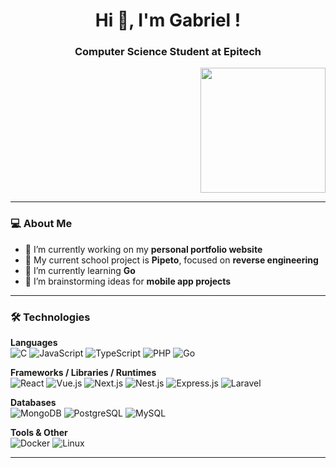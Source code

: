 <h1 align="center">Hi 👋, I'm Gabriel !</h1>
<h3 align="center">Computer Science Student at Epitech</h3>
<p align="right">
  <img src="https://github.com/gabrieldaouk1/gabrieldaouk1/blob/main/assets/scorbunny-pokemon.gif?raw=true" width="200px" />
</p>

---

### 💻 About Me
- 🔭 I’m currently working on my **personal portfolio website**
- 🧪 My current school project is **Pipeto**, focused on **reverse engineering**
- 🌱 I’m currently learning **Go**
- 📱 I’m brainstorming ideas for **mobile app projects**

---

### 🛠️ Technologies

**Languages**  
![C](https://img.shields.io/badge/C-00599C?style=flat&logo=c&logoColor=white)
![JavaScript](https://img.shields.io/badge/JavaScript-F7DF1E?style=flat&logo=javascript&logoColor=black)
![TypeScript](https://img.shields.io/badge/TypeScript-3178C6?style=flat&logo=typescript&logoColor=white)
![PHP](https://img.shields.io/badge/PHP-777BB4?style=flat&logo=php&logoColor=white)
![Go](https://img.shields.io/badge/Go-00ADD8?style=flat&logo=go&logoColor=white)

**Frameworks / Libraries / Runtimes**  
![React](https://img.shields.io/badge/React-20232A?style=flat&logo=react&logoColor=61DAFB)
![Vue.js](https://img.shields.io/badge/Vue.js-35495E?style=flat&logo=vue.js&logoColor=4FC08D)
![Next.js](https://img.shields.io/badge/Next.js-000000?style=flat&logo=nextdotjs&logoColor=white)
![Nest.js](https://img.shields.io/badge/Nest.js-E0234E?style=flat&logo=nestjs&logoColor=white)
![Express.js](https://img.shields.io/badge/Express.js-000000?style=flat&logo=express&logoColor=white)
![Laravel](https://img.shields.io/badge/Laravel-FF2D20?style=flat&logo=laravel&logoColor=white)

**Databases**  
![MongoDB](https://img.shields.io/badge/MongoDB-47A248?style=flat&logo=mongodb&logoColor=white)
![PostgreSQL](https://img.shields.io/badge/PostgreSQL-4169E1?style=flat&logo=postgresql&logoColor=white)
![MySQL](https://img.shields.io/badge/MySQL-4479A1?style=flat&logo=mysql&logoColor=white)

**Tools & Other**  
![Docker](https://img.shields.io/badge/Docker-2496ED?style=flat&logo=docker&logoColor=white)
![Linux](https://img.shields.io/badge/Linux-FCC624?style=flat&logo=linux&logoColor=black)

---
